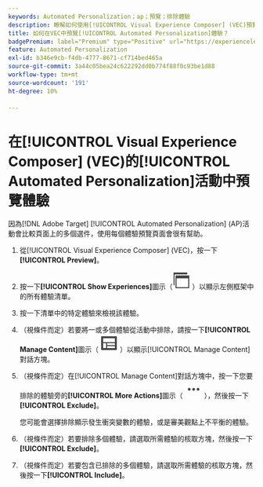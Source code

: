 ```yaml
---
keywords: Automated Personalization；ap；預覽；排除體驗
description: 瞭解如何使用[!UICONTROL Visual Experience Composer] (VEC)預覽[!UICONTROL Automated Personalization] (AP)活動中的每個體驗。
title: 如何在VEC中預覽[!UICONTROL Automated Personalization]體驗？
badgePremium: label="Premium" type="Positive" url="https://experienceleague.adobe.com/docs/target/using/introduction/intro.html?lang=en#premium newtab=true" tooltip="檢視Target Premium包含的內容。"
feature: Automated Personalization
exl-id: b346e9cb-f4db-4777-8671-cf714bed465a
source-git-commit: 3a44c05bea24c622292dd0b774f88f0c93be1d88
workflow-type: tm+mt
source-wordcount: '191'
ht-degree: 10%

---
```


# 在[!UICONTROL Visual Experience Composer] (VEC)的[!UICONTROL Automated Personalization]活動中預覽體驗

因為[!DNL Adobe Target] [!UICONTROL Automated Personalization] (AP)活動會比較頁面上的多個選件，使用每個體驗預覽頁面會很有幫助。

1. 從[!UICONTROL Visual Experience Composer] (VEC)，按一下&#x200B;**[!UICONTROL Preview]**。

1. 按一下&#x200B;**[!UICONTROL Show Experiences]**&#x200B;圖示（![顯示體驗圖示](/help/main/assets/icons/WebPages.svg) ）以顯示左側框架中的所有體驗清單。

1. 按一下清單中的特定體驗來檢視該體驗。

1. （視條件而定）若要將一或多個體驗從活動中排除，請按一下&#x200B;**[!UICONTROL Manage Content]**&#x200B;圖示（ ![管理內容圖示](/help/main/assets/icons/Experience.svg) ）以顯示[!UICONTROL Manage Content]對話方塊。

1. （視條件而定）在[!UICONTROL Manage Content]對話方塊中，按一下您要排除的體驗旁的&#x200B;**[!UICONTROL More Actions]**&#x200B;圖示（ ![更多動作圖示](/help/main/assets/icons/MoreSmallList.svg) ），然後按一下&#x200B;**[!UICONTROL Exclude]**。

   您可能會選擇排除顯示發生衝突變數的體驗，或是審美觀點上不平衡的體驗。

1. （視條件而定）若要排除多個體驗，請選取所需體驗的核取方塊，然後按一下&#x200B;**[!UICONTROL Exclude]**。

1. （視條件而定）若要包含已排除的多個體驗，請選取所需體驗的核取方塊，然後按一下&#x200B;**[!UICONTROL Include]**。
